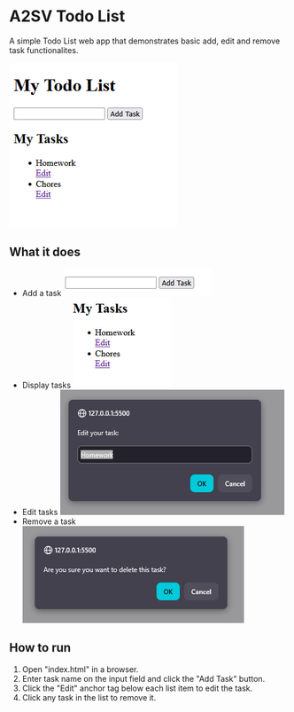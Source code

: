 # A2SV Todo List

A simple Todo List web app that demonstrates basic add, edit and remove task functionalites.

![alt text](image-5.png)

## What it does

- Add a task
  ![alt text](image-1.png)
- Display tasks
  ![alt text](image-2.png)
- Edit tasks
  ![alt text](image-3.png)
- Remove a task
  ![alt text](image-4.png)

## How to run

1. Open "index.html" in a browser.
2. Enter task name on the input field and click the "Add Task" button.
3. Click the "Edit" anchor tag below each list item to edit the task.
4. Click any task in the list to remove it.
